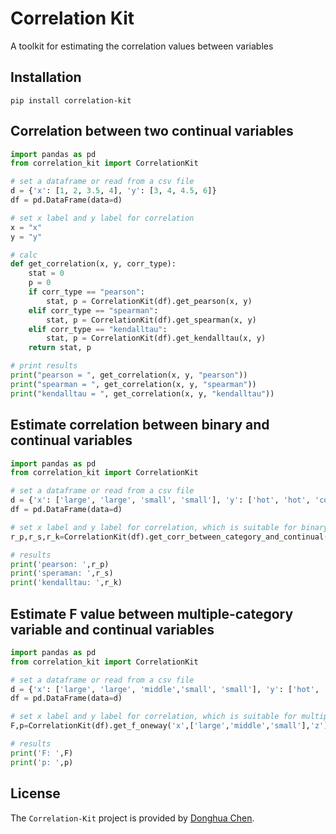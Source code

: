 # Correlation Kit

A toolkit for estimating the correlation values between variables

## Installation
```pip
pip install correlation-kit
```

## Correlation between two continual variables
```python
import pandas as pd
from correlation_kit import CorrelationKit

# set a dataframe or read from a csv file
d = {'x': [1, 2, 3.5, 4], 'y': [3, 4, 4.5, 6]}
df = pd.DataFrame(data=d)

# set x label and y label for correlation
x = "x"
y = "y"

# calc
def get_correlation(x, y, corr_type):
    stat = 0
    p = 0
    if corr_type == "pearson":
        stat, p = CorrelationKit(df).get_pearson(x, y)
    elif corr_type == "spearman":
        stat, p = CorrelationKit(df).get_spearman(x, y)
    elif corr_type == "kendalltau":
        stat, p = CorrelationKit(df).get_kendalltau(x, y)
    return stat, p

# print results
print("pearson = ", get_correlation(x, y, "pearson"))
print("spearman = ", get_correlation(x, y, "spearman"))
print("kendalltau = ", get_correlation(x, y, "kendalltau"))
```

## Estimate correlation between binary and continual variables
```python
import pandas as pd
from correlation_kit import CorrelationKit

# set a dataframe or read from a csv file
d = {'x': ['large', 'large', 'small', 'small'], 'y': ['hot', 'hot', 'cold', 'cold'],'z':[0,1,2.5,3]}
df = pd.DataFrame(data=d)

# set x label and y label for correlation, which is suitable for binary variables
r_p,r_s,r_k=CorrelationKit(df).get_corr_between_category_and_continual('x','large','z') # large=1; otherewise 0

# results
print('pearson: ',r_p)
print('speraman: ',r_s)
print('kendalltau: ',r_k)

```

## Estimate F value between multiple-category variable and continual variables

```python
import pandas as pd
from correlation_kit import CorrelationKit

# set a dataframe or read from a csv file
d = {'x': ['large', 'large', 'middle','small', 'small'], 'y': ['hot', 'hot','warm', 'cold', 'cold'],'z':[0,1,2,2.5,3]}
df = pd.DataFrame(data=d)

# set x label and y label for correlation, which is suitable for multiple-category variables
F,p=CorrelationKit(df).get_f_oneway('x',['large','middle','small'],'z')

# results
print('F: ',F)
print('p: ',p)


```

## License
The `Correlation-Kit` project is provided by [Donghua Chen](https://github.com/dhchenx). 

